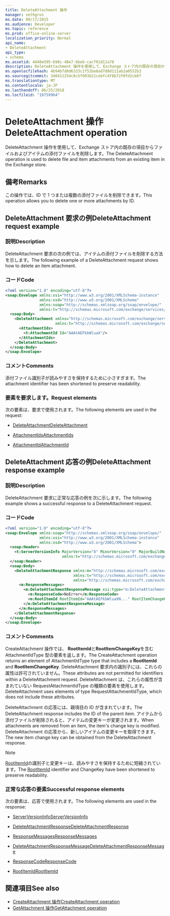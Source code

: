 ```yaml
---
title: DeleteAttachment 操作
manager: sethgros
ms.date: 09/17/2015
ms.audience: Developer
ms.topic: reference
ms.prod: office-online-server
localization_priority: Normal
api_name:
- DeleteAttachment
api_type:
- schema
ms.assetid: 4d48e595-b98c-48e7-bbeb-cacf91d12a78
description: DeleteAttachment 操作を使用して、Exchange ストア内の既存の項目からファイルおよびアイテムの添付ファイルを削除します。
ms.openlocfilehash: 4b94bfd8d6333c1f52be8ad7d0d111ab2a0552b3
ms.sourcegitcommit: 34041125dc8c5f993b21cebfc4f8b72f0fd2cb6f
ms.translationtype: MT
ms.contentlocale: ja-JP
ms.lasthandoff: 06/25/2018
ms.locfileid: "19759964"
---
```

# <a name="deleteattachment-operation"></a><span data-ttu-id="1c033-103">DeleteAttachment 操作</span><span class="sxs-lookup"><span data-stu-id="1c033-103">DeleteAttachment operation</span></span>

<span data-ttu-id="1c033-104">DeleteAttachment 操作を使用して、Exchange ストア内の既存の項目からファイルおよびアイテムの添付ファイルを削除します。</span><span class="sxs-lookup"><span data-stu-id="1c033-104">The DeleteAttachment operation is used to delete file and item attachments from an existing item in the Exchange store.</span></span>
  
## <a name="remarks"></a><span data-ttu-id="1c033-105">備考</span><span class="sxs-lookup"><span data-stu-id="1c033-105">Remarks</span></span>

<span data-ttu-id="1c033-106">この操作では、ID で 1 つまたは複数の添付ファイルを削除できます。</span><span class="sxs-lookup"><span data-stu-id="1c033-106">This operation allows you to delete one or more attachments by ID.</span></span>
  
## <a name="deleteattachment-request-example"></a><span data-ttu-id="1c033-107">DeleteAttachment 要求の例</span><span class="sxs-lookup"><span data-stu-id="1c033-107">DeleteAttachment request example</span></span>

### <a name="description"></a><span data-ttu-id="1c033-108">説明</span><span class="sxs-lookup"><span data-stu-id="1c033-108">Description</span></span>

<span data-ttu-id="1c033-109">DeleteAttachment 要求の次の例では、アイテムの添付ファイルを削除する方法を示します。</span><span class="sxs-lookup"><span data-stu-id="1c033-109">The following example of a DeleteAttachment request shows how to delete an item attachment.</span></span>
  
### <a name="code"></a><span data-ttu-id="1c033-110">コード</span><span class="sxs-lookup"><span data-stu-id="1c033-110">Code</span></span>

```XML
<?xml version="1.0" encoding="utf-8"?>
<soap:Envelope xmlns:xsi="http://www.w3.org/2001/XMLSchema-instance"
               xmlns:xsd="http://www.w3.org/2001/XMLSchema"
               xmlns:soap="http://schemas.xmlsoap.org/soap/envelope/"
               xmlns:t="http://schemas.microsoft.com/exchange/services/2006/types">
  <soap:Body>
    <DeleteAttachment xmlns="http://schemas.microsoft.com/exchange/services/2006/messages"
                      xmlns:t="http://schemas.microsoft.com/exchange/services/2006/types">
      <AttachmentIds>
        <t:AttachmentId Id="AAAtAEFkbWluaX"/>
      </AttachmentIds>
    </DeleteAttachment>
  </soap:Body>
</soap:Envelope>
```

### <a name="comments"></a><span data-ttu-id="1c033-111">コメント</span><span class="sxs-lookup"><span data-stu-id="1c033-111">Comments</span></span>

<span data-ttu-id="1c033-112">添付ファイル識別子が読みやすさを保持するために小さすぎます。</span><span class="sxs-lookup"><span data-stu-id="1c033-112">The attachment identifier has been shortened to preserve readability.</span></span>
  
### <a name="request-elements"></a><span data-ttu-id="1c033-113">要素を要求します。</span><span class="sxs-lookup"><span data-stu-id="1c033-113">Request elements</span></span>

<span data-ttu-id="1c033-114">次の要素は、要求で使用されます。</span><span class="sxs-lookup"><span data-stu-id="1c033-114">The following elements are used in the request:</span></span>
  
- [<span data-ttu-id="1c033-115">DeleteAttachment</span><span class="sxs-lookup"><span data-stu-id="1c033-115">DeleteAttachment</span></span>](deleteattachment.md)
    
- [<span data-ttu-id="1c033-116">AttachmentIds</span><span class="sxs-lookup"><span data-stu-id="1c033-116">AttachmentIds</span></span>](attachmentids.md)
    
- [<span data-ttu-id="1c033-117">AttachmentId</span><span class="sxs-lookup"><span data-stu-id="1c033-117">AttachmentId</span></span>](attachmentid.md)
    
## <a name="deleteattachment-response-example"></a><span data-ttu-id="1c033-118">DeleteAttachment 応答の例</span><span class="sxs-lookup"><span data-stu-id="1c033-118">DeleteAttachment response example</span></span>

### <a name="description"></a><span data-ttu-id="1c033-119">説明</span><span class="sxs-lookup"><span data-stu-id="1c033-119">Description</span></span>

<span data-ttu-id="1c033-120">DeleteAttachment 要求に正常な応答の例を次に示します。</span><span class="sxs-lookup"><span data-stu-id="1c033-120">The following example shows a successful response to a DeleteAttachment request.</span></span>
  
### <a name="code"></a><span data-ttu-id="1c033-121">コード</span><span class="sxs-lookup"><span data-stu-id="1c033-121">Code</span></span>

```XML
<?xml version="1.0" encoding="utf-8"?>
<soap:Envelope xmlns:soap="http://schemas.xmlsoap.org/soap/envelope/" 
               xmlns:xsi="http://www.w3.org/2001/XMLSchema-instance" 
               xmlns:xsd="http://www.w3.org/2001/XMLSchema">
  <soap:Header>
    <t:ServerVersionInfo MajorVersion="8" MinorVersion="0" MajorBuildNumber="662" MinorBuildNumber="0" 
                         xmlns:t="http://schemas.microsoft.com/exchange/services/2006/types"/>
  </soap:Header>
  <soap:Body>
    <DeleteAttachmentResponse xmlns:m="http://schemas.microsoft.com/exchange/services/2006/messages" 
                              xmlns:t="http://schemas.microsoft.com/exchange/services/2006/types" 
                              xmlns="http://schemas.microsoft.com/exchange/services/2006/messages">
      <m:ResponseMessages>
        <m:DeleteAttachmentResponseMessage xsi:type="m:DeleteAttachmentResponseMessageType" ResponseClass="Success">
          <m:ResponseCode>NoError</m:ResponseCode>
          <m:RootItemId RootItemId="AAAtAEFkbWluaXN..." RootItemChangeKey="CQAAABYAA..."/>
        </m:DeleteAttachmentResponseMessage>
      </m:ResponseMessages>
    </DeleteAttachmentResponse>
  </soap:Body>
</soap:Envelope>
```

### <a name="comments"></a><span data-ttu-id="1c033-122">コメント</span><span class="sxs-lookup"><span data-stu-id="1c033-122">Comments</span></span>

<span data-ttu-id="1c033-123">CreateAttachment 操作では、 **RootItemId**と**RootItemChangeKey**を含む AttachmentIdType 型の要素を返します。</span><span class="sxs-lookup"><span data-stu-id="1c033-123">The CreateAttachment operation returns an element of AttachmentIdType type that includes a **RootItemId** and **RootItemChangeKey**.</span></span> <span data-ttu-id="1c033-124">DeleteAttachment 要求内の識別子には、これらの属性は許可されていません。</span><span class="sxs-lookup"><span data-stu-id="1c033-124">These attributes are not permitted for identifiers within a DeleteAttachment request.</span></span> <span data-ttu-id="1c033-125">DeleteAttachment は、これらの属性が含まれていない RequestAttachmentIdType の種類の要素を使用します。</span><span class="sxs-lookup"><span data-stu-id="1c033-125">DeleteAttachment uses elements of type RequestAttachmentIdType, which does not include these attributes.</span></span>
  
<span data-ttu-id="1c033-126">DeleteAttachment の応答には、親項目の ID が含まれています。</span><span class="sxs-lookup"><span data-stu-id="1c033-126">The DeleteAttachment response includes the ID of the parent item.</span></span> <span data-ttu-id="1c033-127">アイテムから添付ファイルが削除されると、アイテムの変更キーが変更されます。</span><span class="sxs-lookup"><span data-stu-id="1c033-127">When attachments are removed from an item, the item's change key is modified.</span></span> <span data-ttu-id="1c033-128">DeleteAttachment の応答から、新しいアイテムの変更キーを取得できます。</span><span class="sxs-lookup"><span data-stu-id="1c033-128">The new item change key can be obtained from the DeleteAttachment response.</span></span>
  
> [!NOTE]
> <span data-ttu-id="1c033-129">[RootItemId](rootitemid.md)の識別子と変更キーは、読みやすさを保持するために短縮されています。</span><span class="sxs-lookup"><span data-stu-id="1c033-129">The [RootItemId](rootitemid.md) identifier and ChangeKey have been shortened to preserve readability.</span></span> 
  
### <a name="successful-response-elements"></a><span data-ttu-id="1c033-130">正常な応答の要素</span><span class="sxs-lookup"><span data-stu-id="1c033-130">Successful response elements</span></span>

<span data-ttu-id="1c033-131">次の要素は、応答で使用されます。</span><span class="sxs-lookup"><span data-stu-id="1c033-131">The following elements are used in the response:</span></span>
  
- [<span data-ttu-id="1c033-132">ServerVersionInfo</span><span class="sxs-lookup"><span data-stu-id="1c033-132">ServerVersionInfo</span></span>](serverversioninfo.md)
    
- [<span data-ttu-id="1c033-133">DeleteAttachmentResponse</span><span class="sxs-lookup"><span data-stu-id="1c033-133">DeleteAttachmentResponse</span></span>](deleteattachmentresponse.md)
    
- [<span data-ttu-id="1c033-134">ResponseMessages</span><span class="sxs-lookup"><span data-stu-id="1c033-134">ResponseMessages</span></span>](responsemessages.md)
    
- [<span data-ttu-id="1c033-135">DeleteAttachmentResponseMessage</span><span class="sxs-lookup"><span data-stu-id="1c033-135">DeleteAttachmentResponseMessage</span></span>](deleteattachmentresponsemessage.md)
    
- [<span data-ttu-id="1c033-136">ResponseCode</span><span class="sxs-lookup"><span data-stu-id="1c033-136">ResponseCode</span></span>](responsecode.md)
    
- [<span data-ttu-id="1c033-137">RootItemId</span><span class="sxs-lookup"><span data-stu-id="1c033-137">RootItemId</span></span>](rootitemid.md)
    
## <a name="see-also"></a><span data-ttu-id="1c033-138">関連項目</span><span class="sxs-lookup"><span data-stu-id="1c033-138">See also</span></span>

- [<span data-ttu-id="1c033-139">CreateAttachment 操作</span><span class="sxs-lookup"><span data-stu-id="1c033-139">CreateAttachment operation</span></span>](createattachment-operation.md) 
- [<span data-ttu-id="1c033-140">GetAttachment 操作</span><span class="sxs-lookup"><span data-stu-id="1c033-140">GetAttachment operation</span></span>](getattachment-operation.md)


